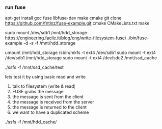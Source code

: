 ### run fuse

apt-get install gcc fuse libfuse-dev make cmake
git clone https://github.com/fntlnz/fuse-example.git
cmake CMakeLists.txt
make


sudo mount /dev/sdb1 /mnt/hdd_storage
https://engineering.facile.it/blog/eng/write-filesystem-fuse/
./bin/fuse-example -d -s -f /mnt/hdd_storage

umount /mnt/hdd_storage
/sbin/mkfs -t ext4 /dev/sdb1
sudo mount -t ext4 /dev/sdb1 /mnt/hdd_storage
sudo mount -t ext4 /dev/sdc2 /mnt/ssd_cache


./ssfs -f /mnt/ssd_cache/test

lets test it by using basic read and write

1. talk to filesystem (write & read)
2. FUSE grabs the message
3. the message is sent from the client
4. the message is received from the server
5. the message is returned to the client
1. we want to have a duplicated scheme


./ssfs -f /mnt/hdd_cache/
